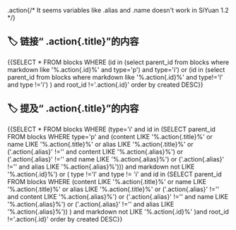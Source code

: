 .action{/* It seems variables like .alias and .name doesn't work in SiYuan 1.2   */}
## 🏷 **链接“ .action{.title}”的内容**

{{SELECT * FROM blocks WHERE (id in (select parent_id from blocks where markdown like '%.action{.id}%' and type='p') and type='i') or (id in (select parent_id from blocks where markdown like '%.action{.id}%' and type!='l' and type !='i') ) and root_id !='.action{.id}' order by created DESC}}
## 🏷 **提及“ .action{.title}”的内容**

{{SELECT * FROM blocks WHERE (type='i' and id in (SELECT parent_id FROM blocks WHERE type='p' and (content LIKE '%.action{.title}%' or name LIKE '%.action{.title}%' or alias LIKE '%.action{.title}%' or ('.action{.alias}' !='' and content LIKE '%.action{.alias}%') or ('.action{.alias}' !='' and name LIKE '%.action{.alias}%') or ('.action{.alias}' !='' and alias LIKE '%.action{.alias}%'))) and markdown not LIKE '%.action{.id}%') or ( type !='l' and type != 'i' and id in (SELECT parent_id FROM blocks WHERE (content LIKE '%.action{.title}%' or name LIKE '%.action{.title}%' or alias LIKE '%.action{.title}%' or ('.action{.alias}' !='' and content LIKE '%.action{.alias}%') or ('.action{.alias}' !='' and name LIKE '%.action{.alias}%') or ('.action{.alias}' !='' and alias LIKE '%.action{.alias}%'))  ) and markdown not LIKE '%.action{.id}%' )and root_id !='.action{.id}' order by created DESC}}